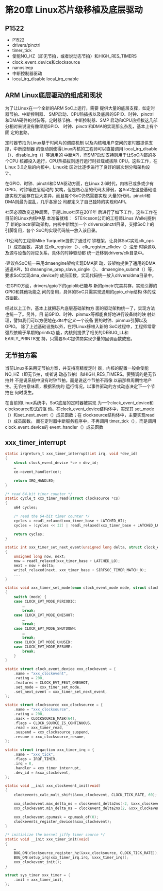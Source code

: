 # 第20章 Linux芯片级移植及底层驱动

## P1522

- P1522
- drivers/pinctrl
- timer_tick
- 使能NO_HZ（即无节拍，或者说动态节拍）和HIGH_RES_TIMERS
- clock_event_device和clocksource
- nanosleep
- 中断控制器驱动
- local_irq_disable local_irq_enable


## ARM Linux底层驱动的组成和现状

为了让Linux在一个全新的ARM SoC上运行，需要
提供大量的底层支撑，如定时器节拍、中断控制器、
SMP启动、CPU热插拔以及底层的GPIO、时钟、pinctrl
和DMA硬件的封装等。定时器节拍、中断控制器、SMP
启动和CPU热插拔这几部分相对来说没有像早期GPIO、
时钟、pinctrl和DMA的实现那么杂乱，基本上有个固
定的套路。

定时器节拍为Linux基于时间片的调度机制
以及内核和用户空间的定时器提供支撑，中断控制器
的驱动则使得Linux内核的工程师可以直接调用
local_irq_disable（）、disable_irq（）等通用的
中断API，而SMP启动支持则用于让SoC内部的多个CPU
核都投入运行，CPU热插拔则运行运行时挂载或拔除
CPU。这些工作，在Linux 3.0之后的内核中，Linux社
区对比逐步进行了良好的层次划分和架构设计。

在GPIO、时钟、pinctrl和DMA驱动方面，在Linux
2.6时代，内核已或多或少有GPIO、时钟等底层驱动的
架构，但是核心层的代码太薄弱，各SoC在这些基础设
施实现方面存在巨大差异，而且每个SoC仍然需要实现
大量的代码。pinctrl和DMA则最为混乱，几乎各家公
司都定义了自己独特的实现和API。

社区必须改变这种局面，于是Linux社区在2011年
后进行了如下工作，这些工作在目前的Linux内核中基
本准备就绪：
·STEricsson公司的工程师Linus Walleij提供了
新的pinctrl驱动架构，内核中新增加一个
drivers/pinctrl目录，支撑SoC上的引脚复用，各个
SoC的实现代码统一放入该目录。

·TI公司的工程师Mike Turquette提供了通过时
钟框架，让具体SoC实现clk_ops（）成员函数，并通
过clk_register（）、clk_register_clkdev（）注册
时钟源以及源与设备的对应关系，具体的时钟驱动都
统一迁移到drivers/clk目录中。

·建议各SoC统一采用dmaengine架构实现DMA驱
动，该架构提供了通用的DMA通道API，如
dmaengine_prep_slave_single（）、
dmaengine_submit（）等，要求SoC实现dma_device的
成员函数，实现代码统一放入drivers/dma目录中。

·在GPIO方面，drivers/gpio下的gpiolib已能与
新的pinctrl完美共存，实现引脚的GPIO和其他功能之
间的复用，具体的SoC只需实现通用的gpio_chip结构
体的成员函数。


经过以上工作，基本上就把芯片底层基础架构方
面的驱动架构统一了，实现方法也统一了。另外，目
前GPIO、时钟、pinmux等都能良好地进行设备树的映
射处理，譬如我们可以方便地在.dts中定义一个设备
要的时钟、pinmux引脚以及GPIO。
除了上述基础设施以外，在将Linux移植入新的
SoC过程中，工程师常常强烈依赖于早期的printk功
能，内核则提供了相关的DEBUG_LL和EARLY_PRINTK支
持，只需要SoC提供商实现少量的回调函数或宏。

## 无节拍方案

当前Linux多采用无节拍方案，并支持高精度定时
器，内核的配置一般会使能NO_HZ（即无节拍，或者说
动态节拍）和HIGH_RES_TIMERS。要强调的是无节拍并
不是说系统中没有时钟节拍，而是说这个节拍不再像
以前那样周期性地产生。无节拍意味着，根据系统的
运行情况，以事件驱动的方式动态决定下一个节拍在
何时发生。

在当前的Linux系统中，SoC底层的定时器被实现
为一个clock_event_device和clocksource形式的驱
动。在clock_event_device结构体中，实现其
set_mode（）和set_next_event（）成员函数；在
clocksource结构体中，主要实现read（）成员函数。
而在定时器中断服务程序中，不再调用
timer_tick（），而是调用clock_event_device的
event_handler（）成员函数

## xxx_timer_interrupt

```c
static irqreturn_t xxx_timer_interrupt(int irq, void *dev_id)
{
    struct clock_event_device *ce = dev_id;
    …
    ce->event_handler(ce);

    return IRQ_HANDLED;
}

/* read 64-bit timer counter */
static cycle_t xxx_timer_read(struct clocksource *cs)
{
    u64 cycles;

    /* read the 64-bit timer counter */
    cycles = readl_relaxed(xxx_timer_base + LATCHED_HI);
    cycles = (cycles << 32) | readl_relaxed(xxx_timer_base + LATCHED_LO);

    return cycles;
}

static int xxx_timer_set_next_event(unsigned long delta, struct clock_event_device *ce)
{
    unsigned long now, next;
    now = readl_relaxed(xxx_timer_base + LATCHED_LO);
    next = now + delta;
    writel_relaxed(next, xxx_timer_base + SIRFSOC_TIMER_MATCH_0);
    ...
}

static void xxx_timer_set_mode(enum clock_event_mode mode, struct clock_event_device *ce)
{
    switch (mode) {
    case CLOCK_EVT_MODE_PERIODIC:
        …
        break;
    case CLOCK_EVT_MODE_ONESHOT:
        …
        break;
    case CLOCK_EVT_MODE_SHUTDOWN:
        …
        break;
    case CLOCK_EVT_MODE_UNUSED:
    case CLOCK_EVT_MODE_RESUME:
        break;
    }
}

static struct clock_event_device xxx_clockevent = {
    .name = "xxx_clockevent",
    .rating = 200,
    .features = CLOCK_EVT_FEAT_ONESHOT,
    .set_mode = xxx_timer_set_mode,
    .set_next_event = xxx_timer_set_next_event,
};

static struct clocksource xxx_clocksource = {
    .name = "xxx_clocksource",
    .rating = 200,
    .mask = CLOCKSOURCE_MASK(64),
    .flags = CLOCK_SOURCE_IS_CONTINUOUS,
    .read = xxx_timer_read,
    .suspend = xxx_clocksource_suspend,
    .resume = xxx_clocksource_resume,
};

static struct irqaction xxx_timer_irq = {
    .name = "xxx_tick",
    .flags = IRQF_TIMER,
    .irq = 0,
    .handler = xxx_timer_interrupt,
    .dev_id = &xxx_clockevent,
};

static void __init xxx_clockevent_init(void)
{
    clockevents_calc_mult_shift(&xxx_clockevent, CLOCK_TICK_RATE, 60);

    xxx_clockevent.max_delta_ns = clockevent_delta2ns(-2, &xxx_clockevent);
    xxx_clockevent.min_delta_ns = clockevent_delta2ns(2, &xxx_clockevent);

    xxx_clockevent.cpumask = cpumask_of(0);
    clockevents_register_device(&xxx_clockevent);
}

/* initialize the kernel jiffy timer source */
static void __init xxx_timer_init(void)
{
    …
    BUG_ON(clocksource_register_hz(&xxx_clocksource, CLOCK_TICK_RATE));
    BUG_ON(setup_irq(xxx_timer_irq.irq, &xxx_timer_irq));
    xxx_clockevent_init();
}

struct sys_timer xxx_timer = {
    .init = xxx_timer_init,
};
```
